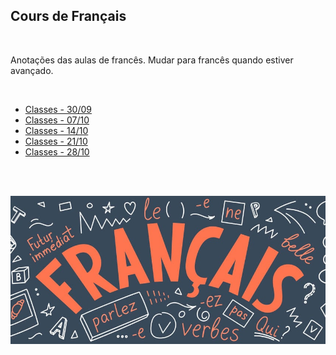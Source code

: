 <h2>Cours de Français</h2>

<br>

Anotações das aulas de francês. Mudar para francês quando estiver avançado.

<br>

* [Classes - 30/09](https://github.com/ViniciusMartinsS/coursdefrancais/tree/master/Classe30-09)
* [Classes - 07/10](https://github.com/ViniciusMartinsS/coursdefrancais/tree/master/Classe07-10)
* [Classes - 14/10]()
* [Classes - 21/10]()
* [Classes - 28/10]()

<br>
<br>

<img src="./assets/french.jpg"></img>
